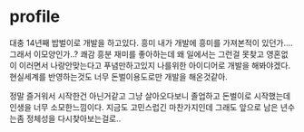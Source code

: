 # profile
대충 14년째 밥벌이로 개발을 하고있다.
흥미 내가 개발에 흥미를 가져본적이 있던가....그래서 이모양인가..?
쾌감 흥분 재미를 좋아하는데 왜 일에서는 그런걸 못찾고 영혼없이 이러면서 나랑안맞는다고 푸념만하고있지
나를위한 아이디어로 개발을 해봐야겠다. 현실세계를 반영하는것도 너무 돈벌이용도로만 개발을 해온것같아.

정말 즐거워서 시작한건 아닌거같고 그냥 살아오다보니 졸업하고 돈벌이로 시작했는데 인생을 너무 소모한느낌이다.
지금도 고민스럽긴 마찬가지인데 그래도 앞으로 남은 년수는좀 정체성을 다시찾아보는걸로..
